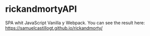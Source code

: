 # rickandmortyAPI
SPA whit JavaScript Vanilla y Webpack.
You can see the result here: <a href="https://samuelcastillogt.github.io/rickandmorty/">https://samuelcastillogt.github.io/rickandmorty/</a>
